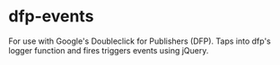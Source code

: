 dfp-events
==========

For use with Google's Doubleclick for Publishers (DFP).  Taps into dfp's logger function and fires triggers events using jQuery.